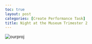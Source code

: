 ```yaml
---
toc: true
layout: post
categories: [Create Performance Task]
title: Night at the Museum Trimester 2
---
```


![ourproj](image1.png)